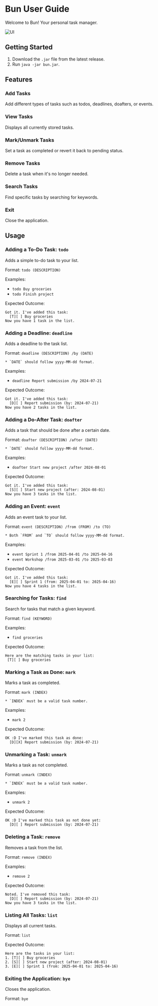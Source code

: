 # Bun User Guide

Welcome to Bun! Your personal task manager.

![UI](docs/UI.png)

## Getting Started

1. Download the `.jar` file from the latest release.
2. Run `java -jar bun.jar`.

## Features

### Add Tasks
Add different types of tasks such as todos, deadlines, doafters, or events.

### View Tasks
Displays all currently stored tasks.

### Mark/Unmark Tasks
Set a task as completed or revert it back to pending status.

### Remove Tasks
Delete a task when it's no longer needed.

### Search Tasks
Find specific tasks by searching for keywords.

### Exit
Close the application.

## Usage

### Adding a To-Do Task: `todo`

Adds a simple to-do task to your list.

Format: `todo (DESCRIPTION)`

Examples:
* `todo Buy groceries`
* `todo Finish project`

Expected Outcome:

```
Got it. I've added this task:
  [T][ ] Buy groceries
Now you have 1 task in the list.
```

### Adding a Deadline: `deadline`

Adds a deadline to the task list.

Format: `deadline (DESCRIPTION) /by (DATE)`

```
* `DATE` should follow yyyy-MM-dd format.
```

Examples:
* `deadline Report submission /by 2024-07-21`

Expected Outcome:

```
Got it. I've added this task:
  [D][ ] Report submission (by: 2024-07-21)
Now you have 2 tasks in the list.
```

### Adding a Do-After Task: `doafter`

Adds a task that should be done after a certain date.

Format: `doafter (DESCRIPTION) /after (DATE)`

```
* `DATE` should follow yyyy-MM-dd format.
```

Examples:
* `doafter Start new project /after 2024-08-01`

Expected Outcome:

```
Got it. I've added this task:
  [S][ ] Start new project (after: 2024-08-01)
Now you have 3 tasks in the list.
```

### Adding an Event: `event`

Adds an event task to your list.

Format: `event (DESCRIPTION) /from (FROM) /to (TO)`

```
* Both `FROM` and `TO` should follow yyyy-MM-dd format.
```

Examples:
* `event Sprint 1 /from 2025-04-01 /to 2025-04-16`
* `event Workshop /from 2025-03-01 /to 2025-03-03`

Expected Outcome:

```
Got it. I've added this task:
  [E][ ] Sprint 1 (from: 2025-04-01 to: 2025-04-16)
Now you have 4 tasks in the list.
```

### Searching for Tasks: `find`

Search for tasks that match a given keyword.

Format: `find (KEYWORD)`

Examples:
* `find groceries`

Expected Outcome:

```
Here are the matching tasks in your list:
 [T][ ] Buy groceries
```

### Marking a Task as Done: `mark`

Marks a task as completed.

Format: `mark (INDEX)`

```
* `INDEX` must be a valid task number.
```

Examples:
* `mark 2`

Expected Outcome:

```
OK :D I've marked this task as done:
  [D][X] Report submission (by: 2024-07-21)
```

### Unmarking a Task: `unmark`

Marks a task as not completed.

Format: `unmark (INDEX)`

```
* `INDEX` must be a valid task number.
```

Examples:
* `unmark 2`

Expected Outcome:

```
OK :D I've marked this task as not done yet:
  [D][ ] Report submission (by: 2024-07-21)
```

### Deleting a Task: `remove`

Removes a task from the list.

Format: `remove (INDEX)`

Examples:
* `remove 2`

Expected Outcome:

```
Noted. I've removed this task:
  [D][ ] Report submission (by: 2024-07-21)
Now you have 3 tasks in the list.
```

### Listing All Tasks: `list`

Displays all current tasks.

Format: `list`

Expected Outcome:

```
Here are the tasks in your list:
1. [T][ ] Buy groceries
2. [S][ ] Start new project (after: 2024-08-01)
3. [E][ ] Sprint 1 (from: 2025-04-01 to: 2025-04-16)
```



### Exiting the Application: `bye`

Closes the application.

Format: `bye`

